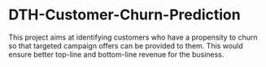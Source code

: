 # DTH-Customer-Churn-Prediction
This project aims at identifying customers who have a propensity to churn so that targeted campaign offers can be provided to them. This would ensure better top-line and bottom-line revenue for the business.
